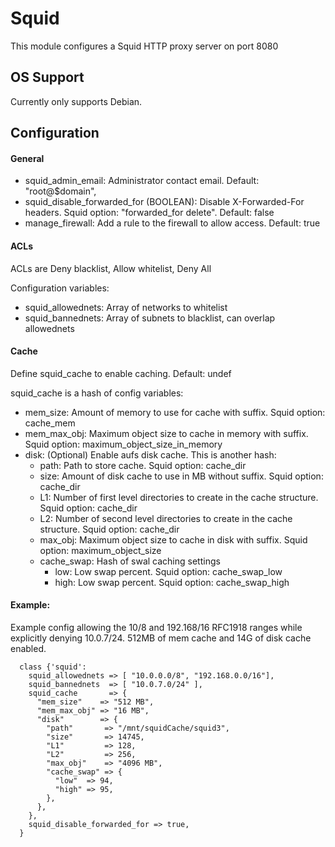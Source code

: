 Squid
=====

This module configures a Squid HTTP proxy server on port 8080

OS Support
----------

Currently only supports Debian.

Configuration
-------------

#### General
* squid_admin_email: Administrator contact email.  Default: "root@$domain",
* squid_disable_forwarded_for (BOOLEAN): Disable X-Forwarded-For headers.  Squid option: "forwarded_for delete".  Default: false
* manage_firewall: Add a rule to the firewall to allow access.  Default: true

#### ACLs

ACLs are Deny blacklist, Allow whitelist, Deny All

Configuration variables:
* squid_allowednets: Array of networks to whitelist
* squid_bannednets: Array of subnets to blacklist, can overlap allowednets

#### Cache

Define squid_cache to enable caching.  Default: undef

squid_cache is a hash of config variables:
* mem_size: Amount of memory to use for cache with suffix.  Squid option: cache_mem
* mem_max_obj: Maximum object size to cache in memory with suffix.  Squid option: maximum_object_size_in_memory
* disk: (Optional) Enable aufs disk cache.  This is another hash:
   * path: Path to store cache.  Squid option: cache_dir
   * size: Amount of disk cache to use in MB without suffix. Squid option: cache_dir
   * L1: Number of first level directories to create in the cache structure. Squid option: cache_dir
   * L2: Number of second level directories to create in the cache structure. Squid option: cache_dir
   * max_obj: Maximum object size to cache in disk with suffix.  Squid option: maximum_object_size
   * cache_swap: Hash of swal caching settings
       * low: Low swap percent.  Squid option: cache_swap_low
       * high: Low swap percent.  Squid option: cache_swap_high

#### Example:

Example config allowing the 10/8 and 192.168/16 RFC1918 ranges while explicitly denying 10.0.7/24.
512MB of mem cache and 14G of disk cache enabled.

```
  class {'squid':
    squid_allowednets => [ "10.0.0.0/8", "192.168.0.0/16"],
    squid_bannednets  => [ "10.0.7.0/24" ],
    squid_cache       => {
      "mem_size"    => "512 MB",
      "mem_max_obj" => "16 MB",
      "disk"        => {
        "path"       => "/mnt/squidCache/squid3",
        "size"       => 14745,
        "L1"         => 128,
        "L2"         => 256,
        "max_obj"    => "4096 MB",
        "cache_swap" => {
          "low"  => 94,
          "high" => 95,
        },
      },
    },
    squid_disable_forwarded_for => true,
  }
```
